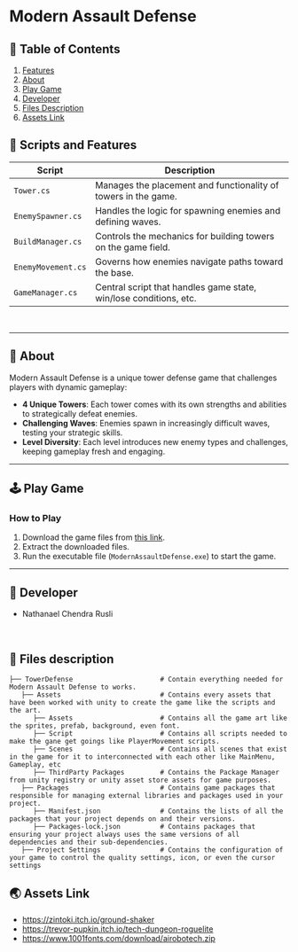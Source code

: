 # Modern Assault Defense

## 📖 Table of Contents
1. [Features](#-scripts-and-features)
2. [About](#-about)
3. [Play Game](#-play-game)
4. [Developer](#-developer)
5. [Files Description](#-files-description)
6. [Assets Link](#-assets-link)

##  📜 Scripts and Features

|  Script           | Description                                                     |
| ------------------ | --------------------------------------------------------------- |
| `Tower.cs`         | Manages the placement and functionality of towers in the game. |
| `EnemySpawner.cs`  | Handles the logic for spawning enemies and defining waves.      |
| `BuildManager.cs`  | Controls the mechanics for building towers on the game field.  |
| `EnemyMovement.cs` | Governs how enemies navigate paths toward the base.            |
| `GameManager.cs`   | Central script that handles game state, win/lose conditions, etc. |

<br>



---

## 🔴 About
Modern Assault Defense is a unique tower defense game that challenges players with dynamic gameplay:
- **4 Unique Towers**: Each tower comes with its own strengths and abilities to strategically defeat enemies.
- **Challenging Waves**: Enemies spawn in increasingly difficult waves, testing your strategic skills.
- **Level Diversity**: Each level introduces new enemy types and challenges, keeping gameplay fresh and engaging.

---

## 🕹️ Play Game
### How to Play
1. Download the game files from [this link](https://drive.google.com/drive/folders/13B2HDdjLmxKkcZW09N-U9h_BVpZGV1GL?usp=sharing).
2. Extract the downloaded files.
3. Run the executable file (`ModernAssaultDefense.exe`) to start the game.

---

## 👤 Developer
- Nathanael Chendra Rusli
<br>

## 📂 Files description

```
├── TowerDefense                      # Contain everything needed for Modern Assault Defense to works.
   ├── Assets                         # Contains every assets that have been worked with unity to create the game like the scripts and the art.
      ├── Assets                      # Contains all the game art like the sprites, prefab, background, even font.
      ├── Script                      # Contains all scripts needed to make the gane get goings like PlayerMovement scripts.
      ├── Scenes                      # Contains all scenes that exist in the game for it to interconnected with each other like MainMenu, Gameplay, etc
      ├── ThirdParty Packages         # Contains the Package Manager from unity registry or unity asset store assets for game purposes.
   ├── Packages                       # Contains game packages that responsible for managing external libraries and packages used in your project.
      ├── Manifest.json               # Contains the lists of all the packages that your project depends on and their versions.
      ├── Packages-lock.json          # Contains packages that ensuring your project always uses the same versions of all dependencies and their sub-dependencies.
   ├── Project Settings               # Contains the configuration of your game to control the quality settings, icon, or even the cursor settings
```

## 🌏 Assets Link
- https://zintoki.itch.io/ground-shaker
- https://trevor-pupkin.itch.io/tech-dungeon-roguelite
- https://www.1001fonts.com/download/airobotech.zip
<br>

<br>
